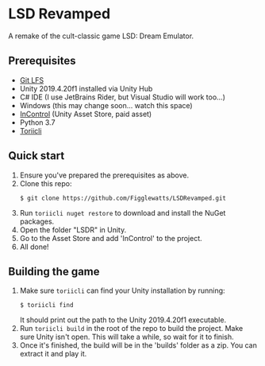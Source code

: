 # LSD Revamped
A remake of the cult-classic game LSD: Dream Emulator.

## Prerequisites
* [Git LFS](https://git-lfs.github.com/)
* Unity 2019.4.20f1 installed via Unity Hub
* C# IDE (I use JetBrains Rider, but Visual Studio will work too...)
* Windows (this may change soon... watch this space)
* [InControl](https://assetstore.unity.com/packages/tools/input-management/incontrol-14695) (Unity Asset Store, paid asset)
* Python 3.7
* [Toriicli](https://github.com/Figglewatts/toriicli)

## Quick start
1. Ensure you've prepared the prerequisites as above.
2. Clone this repo:
   ```terminal
   $ git clone https://github.com/Figglewatts/LSDRevamped.git
   ```
3. Run `toriicli nuget restore` to download and install the NuGet packages.
4. Open the folder "LSDR" in Unity.
5. Go to the Asset Store and add 'InControl' to the project.
6. All done!

## Building the game
1. Make sure `toriicli` can find your Unity installation by running:
   ```terminal
   $ toriicli find
   ```
   It should print out the path to the Unity 2019.4.20f1 executable.
2. Run `toriicli build` in the root of the repo to build the project.
   Make sure Unity isn't open. This will take a while, so wait for it to finish.
3. Once it's finished, the build will be in the 'builds' folder as a zip. You
   can extract it and play it.
